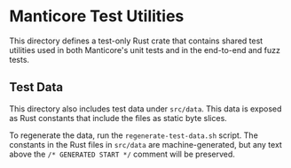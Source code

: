 # Manticore Test Utilities

This directory defines a test-only Rust crate that contains shared test
utilities used in both Manticore's unit tests and in the end-to-end and fuzz
tests.

## Test Data

This directory also includes test data under `src/data`. This data is exposed
as Rust constants that include the files as static byte slices.

To regenerate the data, run the `regenerate-test-data.sh` script. The constants
in the Rust files in `src/data` are machine-generated, but any text above the
`/* GENERATED START */` comment will be preserved.
